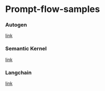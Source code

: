 # Prompt-flow-samples

### Autogen
[link](\promptflow-autogen\README.md)


### Semantic Kernel
[link](\semantic-kernel\README.md)


### Langchain
[link](\langchain\README.md)
